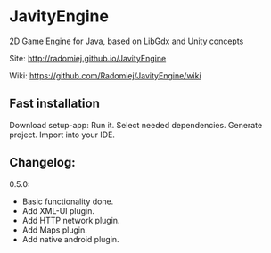 # JavityEngine
2D Game Engine for Java, based on LibGdx and Unity concepts

Site: http://radomiej.github.io/JavityEngine

Wiki: https://github.com/Radomiej/JavityEngine/wiki

## Fast installation

Download setup-app: 
Run it.
Select needed dependencies.
Generate project.
Import into your IDE.


## Changelog:
0.5.0:
* Basic functionality done.
* Add XML-UI plugin.
* Add HTTP network plugin.
* Add Maps plugin.
* Add native android plugin.
